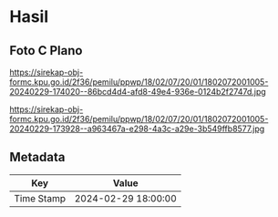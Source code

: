 # Hasil

## Foto C Plano

https://sirekap-obj-formc.kpu.go.id/2f36/pemilu/ppwp/18/02/07/20/01/1802072001005-20240229-174020--86bcd4d4-afd8-49e4-936e-0124b2f2747d.jpg

https://sirekap-obj-formc.kpu.go.id/2f36/pemilu/ppwp/18/02/07/20/01/1802072001005-20240229-173928--a963467a-e298-4a3c-a29e-3b549ffb8577.jpg


## Metadata

| Key        | Value               |
| ---------- | ------------------- |
| Time Stamp | 2024-02-29 18:00:00 |



